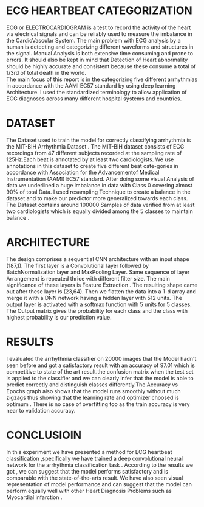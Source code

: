 # ECG HEARTBEAT CATEGORIZATION
ECG or ELECTROCARDIOGRAM is a test to record the activity of the heart via
electrical signals and can be reliably used to measure the imbalance in the CardioVascular  System.
The main problem with ECG analysis by a human is detecting and categorizing different waveforms and structures in the signal.
Manual Analysis is both extensive time consuming and prone to errors. It should also be kept in mind that Detection of Heart abnormality 
should be highly accurate and consistent because these consume a total of 1/3rd of total death in the world.  
The main focus of this report is in the categorizing five different arrhythmias in accordance with the AAMI EC57 standard by using deep learning  Architecture. 
I used  the  standardized  terminology to allow application of ECG diagnoses across many different hospital systems and countries.


# DATASET
The Dataset used to train the model for correctly classifying arrhythmia is the MIT-BIH Arrhythmia Dataset . 
The MIT-BIH dataset consists of ECG recordings from 47 different subjects recorded at the sampling rate of 125Hz.Each beat is annotated by at least two cardiologists. We use annotations in this dataset to create five different beat cate-gories in accordance with Association for the Advancementof Medical Instrumentation (AAMI) EC57 standard. 
After doing some visual Analysis of data we underlined a huge imbalance in data with Class 0 covering almost 90% of total Data.
I used resampling Technique to create a balance in the dataset and to make our predictor more generalized towards each class.
The Dataset contains around 100000 Samples of data verified from at least two cardiologists which is equally divided among the 5 classes to maintain balance .

# ARCHITECTURE
The design comprises a sequential CNN architecture with an input shape (187,1).
The first layer is a  Convolutional layer followed by BatchNormalization layer and MaxPooling Layer.
Same sequence of layer Arrangement is repeated thrice with different filter size. The main significance of these layers is Feature Extraction . 
The resulting shape  came out after these layer is (23,64). Then we flatten the data into a 1-d array and merge it with a DNN network having a hidden layer 
with 512 units. The output layer is activated with a softmax function with 5 units for 5 classes. 
The Output matrix gives the probability for each class and the class with highest probability is our prediction value.
# RESULTS
I evaluated the arrhythmia classifier on  20000 images that the Model hadn't seen before and got a satisfactory result
with an accuracy of 97.01  which is competitive to state of the art result.the confusion matrix when the test set is applied to the classifier
and we can clearly infer that the model is able to predict correctly and distinguish classes differently.The Accuracy vs Epochs graph also shows 
that the model runs smoothly without much zigzags thus showing that the learning rate and optimizer choosed is optimum .
There is no case of overfitting too as the train accuracy is very near to validation accuracy.
# CONCLUSIOIN
In this experiment  we have presented a method for ECG heartbeat classification ,specifically we have trained a deep convolutional neural network
for the arrhythmia classification task . According to the results we got , we can suggest that the model performs satisfactory and is comparable 
with the state-of-the-arts result. We have also seen visual representation of model performance and can suggest that the model can perform equally well 
with other Heart Diagnosis Problems such as Myocardial infarction .

